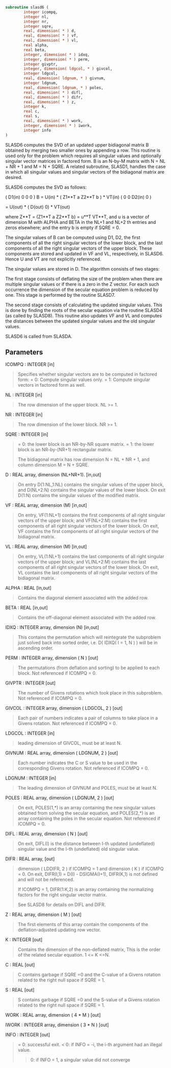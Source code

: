 ```fortran
subroutine slasd6 (
        integer icompq,
        integer nl,
        integer nr,
        integer sqre,
        real, dimension( * ) d,
        real, dimension( * ) vf,
        real, dimension( * ) vl,
        real alpha,
        real beta,
        integer, dimension( * ) idxq,
        integer, dimension( * ) perm,
        integer givptr,
        integer, dimension( ldgcol, * ) givcol,
        integer ldgcol,
        real, dimension( ldgnum, * ) givnum,
        integer ldgnum,
        real, dimension( ldgnum, * ) poles,
        real, dimension( * ) difl,
        real, dimension( * ) difr,
        real, dimension( * ) z,
        integer k,
        real c,
        real s,
        real, dimension( * ) work,
        integer, dimension( * ) iwork,
        integer info
)
```

SLASD6 computes the SVD of an updated upper bidiagonal matrix B
obtained by merging two smaller ones by appending a row. This
routine is used only for the problem which requires all singular
values and optionally singular vector matrices in factored form.
B is an N-by-M matrix with N = NL + NR + 1 and M = N + SQRE.
A related subroutine, SLASD1, handles the case in which all singular
values and singular vectors of the bidiagonal matrix are desired.

SLASD6 computes the SVD as follows:

( D1(in)    0    0       0 )
B = U(in) \* (   Z1\*\*T   a   Z2\*\*T    b ) \* VT(in)
(   0       0   D2(in)   0 )

= U(out) \* ( D(out) 0) \* VT(out)

where Z\*\*T = (Z1\*\*T a Z2\*\*T b) = u\*\*T VT\*\*T, and u is a vector of dimension M
with ALPHA and BETA in the NL+1 and NL+2 th entries and zeros
elsewhere; and the entry b is empty if SQRE = 0.

The singular values of B can be computed using D1, D2, the first
components of all the right singular vectors of the lower block, and
the last components of all the right singular vectors of the upper
block. These components are stored and updated in VF and VL,
respectively, in SLASD6. Hence U and VT are not explicitly
referenced.

The singular values are stored in D. The algorithm consists of two
stages:

The first stage consists of deflating the size of the problem
when there are multiple singular values or if there is a zero
in the Z vector. For each such occurrence the dimension of the
secular equation problem is reduced by one. This stage is
performed by the routine SLASD7.

The second stage consists of calculating the updated
singular values. This is done by finding the roots of the
secular equation via the routine SLASD4 (as called by SLASD8).
This routine also updates VF and VL and computes the distances
between the updated singular values and the old singular
values.

SLASD6 is called from SLASDA.

## Parameters
ICOMPQ : INTEGER [in]
> Specifies whether singular vectors are to be computed in
> factored form:
> = 0: Compute singular values only.
> = 1: Compute singular vectors in factored form as well.

NL : INTEGER [in]
> The row dimension of the upper block.  NL >= 1.

NR : INTEGER [in]
> The row dimension of the lower block.  NR >= 1.

SQRE : INTEGER [in]
> = 0: the lower block is an NR-by-NR square matrix.
> = 1: the lower block is an NR-by-(NR+1) rectangular matrix.
> 
> The bidiagonal matrix has row dimension N = NL + NR + 1,
> and column dimension M = N + SQRE.

D : REAL array, dimension (NL+NR+1). [in,out]
> On entry D(1:NL,1:NL) contains the singular values of the
> upper block, and D(NL+2:N) contains the singular values
> of the lower block. On exit D(1:N) contains the singular
> values of the modified matrix.

VF : REAL array, dimension (M) [in,out]
> On entry, VF(1:NL+1) contains the first components of all
> right singular vectors of the upper block; and VF(NL+2:M)
> contains the first components of all right singular vectors
> of the lower block. On exit, VF contains the first components
> of all right singular vectors of the bidiagonal matrix.

VL : REAL array, dimension (M) [in,out]
> On entry, VL(1:NL+1) contains the  last components of all
> right singular vectors of the upper block; and VL(NL+2:M)
> contains the last components of all right singular vectors of
> the lower block. On exit, VL contains the last components of
> all right singular vectors of the bidiagonal matrix.

ALPHA : REAL [in,out]
> Contains the diagonal element associated with the added row.

BETA : REAL [in,out]
> Contains the off-diagonal element associated with the added
> row.

IDXQ : INTEGER array, dimension (N) [in,out]
> This contains the permutation which will reintegrate the
> subproblem just solved back into sorted order, i.e.
> D( IDXQ( I = 1, N ) ) will be in ascending order.

PERM : INTEGER array, dimension ( N ) [out]
> The permutations (from deflation and sorting) to be applied
> to each block. Not referenced if ICOMPQ = 0.

GIVPTR : INTEGER [out]
> The number of Givens rotations which took place in this
> subproblem. Not referenced if ICOMPQ = 0.

GIVCOL : INTEGER array, dimension ( LDGCOL, 2 ) [out]
> Each pair of numbers indicates a pair of columns to take place
> in a Givens rotation. Not referenced if ICOMPQ = 0.

LDGCOL : INTEGER [in]
> leading dimension of GIVCOL, must be at least N.

GIVNUM : REAL array, dimension ( LDGNUM, 2 ) [out]
> Each number indicates the C or S value to be used in the
> corresponding Givens rotation. Not referenced if ICOMPQ = 0.

LDGNUM : INTEGER [in]
> The leading dimension of GIVNUM and POLES, must be at least N.

POLES : REAL array, dimension ( LDGNUM, 2 ) [out]
> On exit, POLES(1,\*) is an array containing the new singular
> values obtained from solving the secular equation, and
> POLES(2,\*) is an array containing the poles in the secular
> equation. Not referenced if ICOMPQ = 0.

DIFL : REAL array, dimension ( N ) [out]
> On exit, DIFL(I) is the distance between I-th updated
> (undeflated) singular value and the I-th (undeflated) old
> singular value.

DIFR : REAL array, [out]
> dimension ( LDDIFR, 2 ) if ICOMPQ = 1 and
> dimension ( K ) if ICOMPQ = 0.
> On exit, DIFR(I,1) = D(I) - DSIGMA(I+1), DIFR(K,1) is not
> defined and will not be referenced.
> 
> If ICOMPQ = 1, DIFR(1:K,2) is an array containing the
> normalizing factors for the right singular vector matrix.
> 
> See SLASD8 for details on DIFL and DIFR.

Z : REAL array, dimension ( M ) [out]
> The first elements of this array contain the components
> of the deflation-adjusted updating row vector.

K : INTEGER [out]
> Contains the dimension of the non-deflated matrix,
> This is the order of the related secular equation. 1 <= K <=N.

C : REAL [out]
> C contains garbage if SQRE =0 and the C-value of a Givens
> rotation related to the right null space if SQRE = 1.

S : REAL [out]
> S contains garbage if SQRE =0 and the S-value of a Givens
> rotation related to the right null space if SQRE = 1.

WORK : REAL array, dimension ( 4 \* M ) [out]

IWORK : INTEGER array, dimension ( 3 \* N ) [out]

INFO : INTEGER [out]
> = 0:  successful exit.
> < 0:  if INFO = -i, the i-th argument had an illegal value.
> > 0:  if INFO = 1, a singular value did not converge
